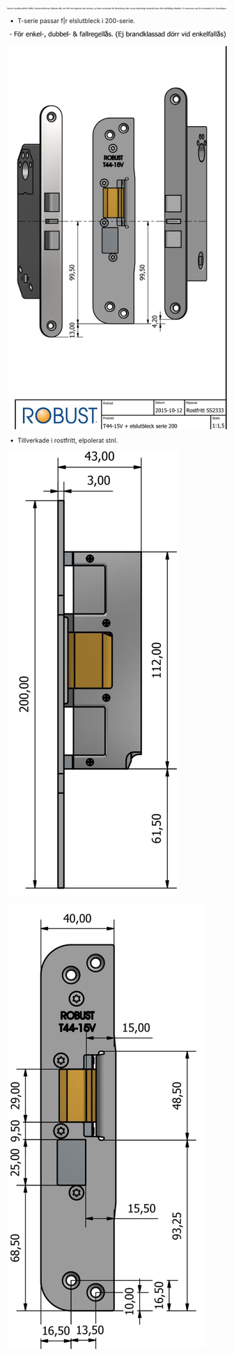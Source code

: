 ![](_page_0_Figure_0.jpeg)

- T-serie passar f|r elslutbleck i 200-serie.

![](_page_0_Picture_5.jpeg)

![](_page_0_Figure_3.jpeg)

- Tillverkade i rostfritt, elpolerat stnl.

![](_page_0_Figure_1.jpeg)

![](_page_0_Figure_2.jpeg)